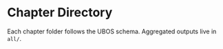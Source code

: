# Chapter Directory

Each chapter folder follows the UBOS schema. Aggregated outputs live in `all/`.
